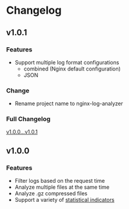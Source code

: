 # Changelog

## v1.0.1

### Features

- Support multiple log format configurations
    - combined (Nginx default configuration)
    - JSON

### Change

- Rename project name to nginx-log-analyzer

### Full Changelog

[v1.0.0...v1.0.1](https://github.com/fantasticmao/nginx-log-analyzer/compare/v1.0.0...v1.0.1)

## v1.0.0

### Features

- Filter logs based on the request time
- Analyze multiple files at the same time
- Analyze .gz compressed files
- Support a variety
  of [statistical indicators](https://github.com/fantasticmao/nginx-log-analyzer#specify-the-analysis-type--t)